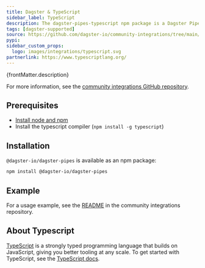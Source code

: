 ```yaml
---
title: Dagster & TypeScript
sidebar_label: TypeScript
description: The dagster-pipes-typescript npm package is a Dagster Pipes implementation for the TypeScript programming language that allows integration between any TypeScript process and the Dagster orchestrator.
tags: [dagster-supported]
source: https://github.com/dagster-io/community-integrations/tree/main/libraries/pipes/implementations/typescript
pypi:
sidebar_custom_props:
  logo: images/integrations/typescript.svg
partnerlink: https://www.typescriptlang.org/
---
```


<p>{frontMatter.description}</p>

For more information, see the [community integrations GitHub repository](https://github.com/dagster-io/community-integrations/blob/main/libraries/pipes/implementations/typescript/README.md).

## Prerequisites

- [Install node and npm](https://nodejs.org/en/download)
- Install the typescript compiler (`npm install -g typescript`)

## Installation

`@dagster-io/dagster-pipes` is available as an npm package:

```sh
npm install @dagster-io/dagster-pipes
```

## Example

For a usage example, see the [README](https://github.com/dagster-io/community-integrations/blob/main/libraries/pipes/implementations/typescript/README.md) in the community integrations repository.

## About Typescript

[TypeScript](https://www.typescriptlang.org) is a strongly typed programming language that builds on JavaScript, giving you better tooling at any scale. To get started with TypeScript, see the [TypeScript docs](https://www.typescriptlang.org/docs).

